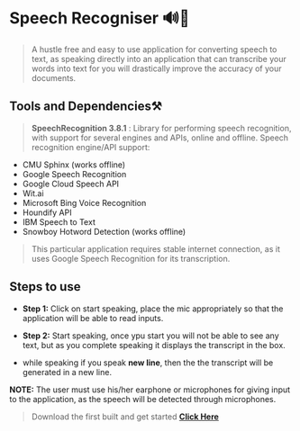 # Speech Recogniser 🔊📝

> A hustle free and easy to use application for converting speech to text, as speaking directly into an application that can transcribe your words into text for you will drastically improve the accuracy of your documents.

## Tools and Dependencies⚒

> **SpeechRecognition 3.8.1** : Library for performing speech recognition, with support for several engines and APIs, online and offline.
> Speech recognition engine/API support:
 - CMU Sphinx (works offline)
 - Google Speech Recognition
 - Google Cloud Speech API
 - Wit.ai
 - Microsoft Bing Voice Recognition
 - Houndify API
 - IBM Speech to Text
 - Snowboy Hotword Detection (works offline)
 
> This particular application requires stable internet connection, as it uses Google Speech Recognition for its transcription.

## Steps to use

- **Step 1:** Click on start speaking, place the mic appropriately so that the application will be able to read inputs.
- **Step 2:** Start speaking, once ypu start you will not be able to see any text, but as you complete speaking it displays the transcript in the box.

- while speaking if you speak **new line**, then the the transcript will be generated in a new line.
 
 **NOTE:** The user must use his/her earphone or microphones for giving input to the application, as the speech will be detected through microphones.
 
 > Download the first built and get started **[Click Here]**
 
 [Click Here]: <https://github.com/Biswa5812/Speech-Recogniser/releases/download/V-0.1/Speech.exe>
